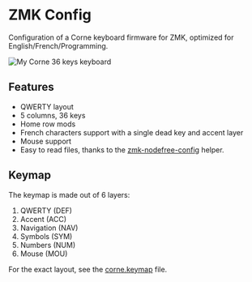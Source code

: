 # ZMK Config

Configuration of a Corne keyboard firmware for ZMK, optimized for English/French/Programming.

![My Corne 36 keys keyboard](corne36.jpg)

## Features

* QWERTY layout
* 5 columns, 36 keys
* Home row mods
* French characters support with a single dead key and accent layer
* Mouse support
* Easy to read files, thanks to the [zmk-nodefree-config](https://github.com/urob/zmk-nodefree-config) helper.

## Keymap

The keymap is made out of 6 layers:

1. QWERTY (DEF)
2. Accent (ACC)
3. Navigation (NAV)
4. Symbols (SYM)
5. Numbers (NUM)
6. Mouse (MOU)

For the exact layout, see the [corne.keymap](config/corne.keymap) file.

